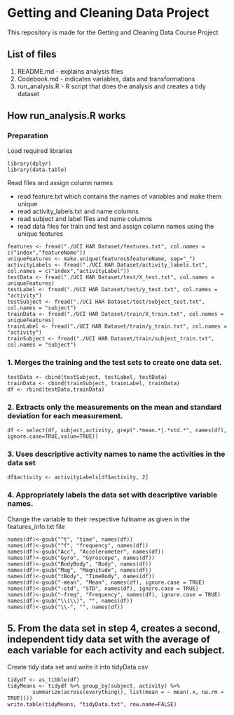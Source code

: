 # Getting and Cleaning Data Project
This repository is made for the Getting and Cleaning Data Course Project
## List of files
  1. README.md - explains analysis files
  2. Codebook.md - indicates variables, data and transformations
  3. run_analysis.R - R script that does the analysis and creates a tidy dataset
## How run_analysis.R works
### Preparation
Load required libraries
```
library(dplyr)
library(data.table)
```
Read files and assign column names
  - read feature.txt which contains the names of variables and make them unique
  - read activity_labels.txt and name columns
  - read subject and label files and name columns
  - read data files for train and test and assign column names using the unique features
 ```
features <- fread("./UCI HAR Dataset/features.txt", col.names = c("index","featureName"))
uniqueFeatures <- make.unique(features$featureName, sep="_")
activityLabels <- fread("./UCI HAR Dataset/activity_labels.txt", col.names = c("index","activityLabel"))
testData <- fread("./UCI HAR Dataset/test/X_test.txt", col.names = uniqueFeatures)
testLabel <- fread("./UCI HAR Dataset/test/y_test.txt", col.names = "activity")
testSubject <- fread("./UCI HAR Dataset/test/subject_test.txt", col.names = "subject")
trainData <- fread("./UCI HAR Dataset/train/X_train.txt", col.names = uniqueFeatures)
trainLabel <- fread("./UCI HAR Dataset/train/y_train.txt", col.names = "activity")
trainSubject <- fread("./UCI HAR Dataset/train/subject_train.txt", col.names = "subject")
```

### 1. Merges the training and the test sets to create one data set.
```
testData <- cbind(testSubject, testLabel, testData)
trainData <- cbind(trainSubject, trainLabel, trainData)
df <- rbind(testData,trainData)
```
### 2. Extracts only the measurements on the mean and standard deviation for each measurement.
```
df <- select(df, subject,activity, grep(".*mean.*|.*std.*", names(df), ignore.case=TRUE,value=TRUE))
```
### 3. Uses descriptive activity names to name the activities in the data set
```
df$activity <- activityLabels[df$activity, 2]
```
### 4. Appropriately labels the data set with descriptive variable names.
Change the variable to their respective fullname as given in the features_info.txt file
```
names(df)<-gsub("^t", "time", names(df))
names(df)<-gsub("^f", "frequency", names(df))
names(df)<-gsub("Acc", "Accelerometer", names(df))
names(df)<-gsub("Gyro", "Gyroscope", names(df))
names(df)<-gsub("BodyBody", "Body", names(df))
names(df)<-gsub("Mag", "Magnitude", names(df))
names(df)<-gsub("tBody", "TimeBody", names(df))
names(df)<-gsub("-mean", "Mean", names(df), ignore.case = TRUE)
names(df)<-gsub("-std", "STD", names(df), ignore.case = TRUE)
names(df)<-gsub("-freq", "Frequency", names(df), ignore.case = TRUE)
names(df)<-gsub("\\(\\)", "", names(df))
names(df)<-gsub("\\-", "", names(df))
```
## 5. From the data set in step 4, creates a second, independent tidy data set with the average of each variable for each activity and each subject.
Create tidy data set and write it into tidyData.csv
```
tidydf <- as_tibble(df)
tidyMeans <- tidydf %>% group_by(subject, activity) %>% 
        summarize(across(everything(), list(mean = ~ mean(.x, na.rm = TRUE))))
write.table(tidyMeans, "tidyData.txt", row.name=FALSE)
```
